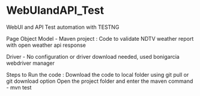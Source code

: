 # WebUIandAPI_Test
WebUI and API Test automation with TESTNG

Page Object Model - Maven project : Code to validate NDTV weather report with open weather api response

Driver - No configuration or driver download needed, used bonigarcia webdriver manager

Steps to Run the code :
Download the code to local folder using git pull or git download option
Open the project folder and enter the maven command - mvn test



